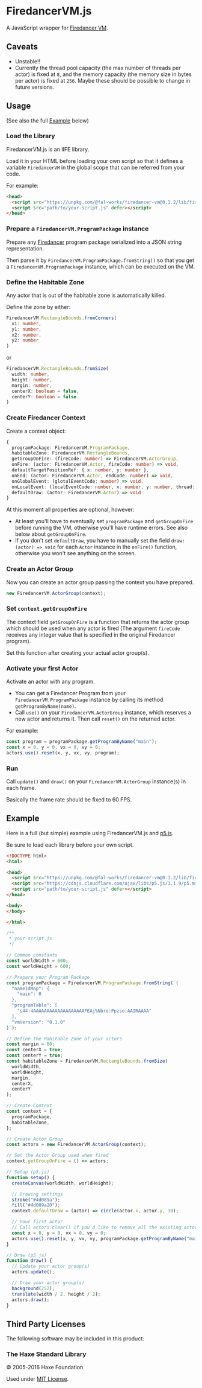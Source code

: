 # FiredancerVM.js

A JavaScript wrapper for [Firedancer VM](https://github.com/fal-works/firedancer-vm/).


## Caveats

- Unstable!!
- Currently the thread pool capacity (the max number of threads per actor) is fixed at `8`, and the memory capacity (the memory size in bytes per actor) is fixed at `256`. Maybe these should be possible to change in future versions.


## Usage

(See also the full [Example](#Example) below)

### Load the Library

FiredancerVM.js is an IIFE library.

Load it in your HTML before loading your own script so that it defines a variable `FiredancerVM` in the global scope that can be referred from your code.

For example:

```html
<head>
  <script src="https://unpkg.com/@fal-works/firedancer-vm@0.1.2/lib/firedancer-vm.min.js" defer></script>
  <script src="path/to/your-script.js" defer></script>
</head>
```

### Prepare a `FiredancerVM.ProgramPackage` instance

Prepare any [Firedancer](https://github.com/fal-works/firedancer/) program package serialized into a JSON string representation.

Then parse it by `FiredancerVM.ProgramPackage.fromString()` so that you get a `FiredancerVM.ProgramPackage` instance, which can be executed on the VM.

### Define the Habitable Zone

Any actor that is out of the habitable zone is automatically killed.

Define the zone by either:

```ts
FiredancerVM.RectangleBounds.fromCorners(
  x1: number,
  y1: number,
  x2: number,
  y2: number
)
```

or

```ts
FiredancerVM.RectangleBounds.fromSize(
  width: number,
  height: number,
  margin: number,
  centerX: boolean = false,
  centerY: boolean = false
)
```

### Create Firedancer Context

Create a context object:

```ts
{
  programPackage: FiredancerVM.ProgramPackage,
  habitableZone: FiredancerVM.RectangleBounds,
  getGroupOnFire: (fireCode: number) => FiredancerVM.ActorGroup,
  onFire: (actor: FiredancerVM.Actor, fireCode: number) => void,
  defaultTargetPositionRef: { x: number, y: number },
  onEnd: (actor: FiredancerVM.Actor, endCode: number) => void,
  onGlobalEvent: (glotalEventCode: number) => void,
  onLocalEvent: (localEventCode: number, x: number, y: number, thread: Thread, originPositionRef: { x: number, y: number } | null, targetpositionRef: { x: number, y: number }) => void,
  defaultDraw: (actor: FiredancerVM.Actor) => void
}
```

At this moment all properties are optional, however:

- At least you'll have to eventually set `programPackage` and `getGroupOnFire` before running the VM, otherwise you'll have runtime errors. See also below about `getGroupOnFire`.
- If you don't set `defaultDraw`, you have to manually set the field `draw: (actor) => void` for each `Actor` instance in the `onFire()` function, otherwise you won't see anything on the screen.

### Create an Actor Group

Now you can create an actor group passing the context you have prepared.

```js
new FiredancerVM.ActorGroup(context);
```

### Set `context.getGroupOnFire`

The context field `getGroupOnFire` is a function that returns the actor group which should be used when any actor is fired (The argument `fireCode` receives any integer value that is specified in the original Firedancer program).

Set this function after creating your actual actor group(s).

### Activate your first Actor

Activate an actor with any program.

- You can get a Firedancer Program from your `FiredancerVM.ProgramPackage` instance by calling its method `getProgramByName(name)`.
- Call `use()` on your `FiredancerVM.ActorGroup` instance, which reserves a new actor and returns it. Then call `reset()` on the returned actor.

For example:

```js
const program = programPackage.getProgramByName("main");
const x = 0, y = 0, vx = 0, vy = 0;
actors.use().reset(x, y, vx, vy, program);
```

### Run

Call `update()` and `draw()` on your `FiredancerVM.ActorGroup` instance(s) in each frame.

Basically the frame rate should be fixed to 60 FPS.


## Example

Here is a full (but simple) example using FiredancerVM.js and [p5.js](https://p5js.org/).

Be sure to load each library before your own script.

```html
<!DOCTYPE html>
<html>

<head>
  <script src="https://unpkg.com/@fal-works/firedancer-vm@0.1.2/lib/firedancer-vm.min.js" defer></script>
  <script src="https://cdnjs.cloudflare.com/ajax/libs/p5.js/1.1.9/p5.min.js" defer></script>
  <script src="path/to/your-script.js" defer></script>
</head>

<body>
</body>

</html>
```

```js
/**
 * your-script.js
 */

// Common constants
const worldWidth = 600;
const worldHeight = 600;

// Prepare your Program Package
const programPackage = FiredancerVM.ProgramPackage.fromString(`{
  "nameIdMap": {
    "main": 0
  },
  "programTable": [
    "s44:4AAAAAAAAAAAAAAAAAAAFEAj%Nbre:Ppzso:AAIRAAAA"
  ],
  "vmVersion": "0.1.0"
}`);

// Define the Habitable Zone of your actors
const margin = 60;
const centerX = true;
const centerY = true;
const habitableZone = FiredancerVM.RectangleBounds.fromSize(
  worldWidth,
  worldHeight,
  margin,
  centerX,
  centerY
);

// Create Context
const context = {
  programPackage,
  habitableZone,
};

// Create Actor Group
const actors = new FiredancerVM.ActorGroup(context);

// Set the Actor Group used when fired
context.getGroupOnFire = () => actors;

// Setup (p5.js)
function setup() {
  createCanvas(worldWidth, worldHeight);

  // Drawing settings
  stroke("#4d089a");
  fill("#4d089a20");
  context.defaultDraw = (actor) => circle(actor.x, actor.y, 30);

  // Your first actor.
  // Call actors.clear() if you'd like to remove all the existing actors
  const x = 0, y = 0, vx = 0, vy = 0;
  actors.use().reset(x, y, vx, vy, programPackage.getProgramByName("main"));
}

// Draw (p5.js)
function draw() {
  // Update your actor group(s)
  actors.update();

  // Draw your actor group(s)
  background(252);
  translate(width / 2, height / 2);
  actors.draw();
}
```

## Third Party Licenses

The following software may be included in this product:

### The Haxe Standard Library

© 2005-2016 Haxe Foundation

Used under [MIT License](https://haxe.org/foundation/open-source.html).
